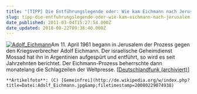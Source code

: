 ```yaml
---
title: "[TIPP] Die Entführungslegende oder: Wie kam Eichmann nach Jerusalem?"
slug: tipp-die-entfuhrungslegende-oder-wie-kam-eichmann-nach-jerusalem
date_published: 2011-03-04T15:27:54.000Z
date_updated: 2018-08-22T09:38:40.000Z
---
```


[![Adolf_Eichmann](//picdump.thafaker.de/2011/03/Adolf_Eichmann-150x150.jpg)](__GHOST_URL__/tipp-die-entfuhrungslegende-oder-wie-kam-eichmann-nach-jerusalem/adolf_eichmann/)Am 11. April 1961 begann in Jerusalem der Prozess gegen den Kriegsverbrecher Adolf Eichmann. Der israelische Geheimdienst Mossad hat ihn in Argentinien aufgespürt und entführt, so wird es seit Jahrzehnten berichtet. Der Eichmann-Prozess beherrschte dann monatelang die Schlagzeilen der Weltpresse. [[Deutschlandfunk (archiviert)](http://web.archive.org/web/20110304172530/http://www.dradio.de:80/dlf/sendungen/dossier/1371889)]

`**Artikelfoto**: (C) [Gemeinfrei](http://de.wikipedia.org/w/index.php?title=Datei:Adolf_Eichmann.jpg&amp;filetimestamp=20080229074938)`
